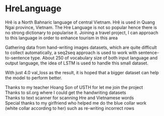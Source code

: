 # HreLanguage

Hrê is a North Bahnaric language of central Vietnam. Hrê is used in Quang Ngai province, Vietnam. The Hre Language is not so popular hence there is no strong dictionary to popularise it. Joining a travel project, I can approach to this language in order to enhance tourism in this area

Gathering data from hand-writing images datasets, which are quite difficult to collect automatically, a seq2seq approach is used to work with sentence-to-sentence type. About 250 of vocabulary size of both input language and output language, the idea of LSTM is used to handle this small dataset. 

With just 4.0 val_loss as the result, it is hoped that a bigger dataset can help the model to perform better. 

Thanks to my teacher Hoang Son of USTH for let me join the project <br>
Thanks to sil.org where I could get the handwriting datasets<br>
Thanks to text scanner for scanning Hre and Vietnamese words<br>
Special thanks to my girlfriend who helped me do the blue collar work (white collar according to her) such as re-writing incorrect rows<br>
